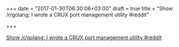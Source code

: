 +++
date = "2017-01-30T06:30:06+03:00"
draft = true
title = "Show /r/golang: I wrote a CRUX port management utility  #reddit"

+++

<p><a href="https://t.co/lJ8jTpkAFB">Show /r/golang: I wrote a CRUX port management utility  #reddit</a></p>
